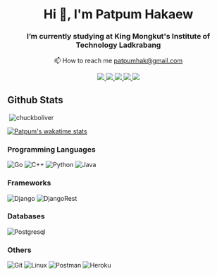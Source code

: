 <!--- Header of profile :D: --->
<h1 align="center">Hi 👋, I'm Patpum Hakaew</h1>
<h3 align="center">I’m currently studying at King Mongkut's Institute of Technology Ladkrabang</h3>

<p align="center">📫 How to reach me <a href="mailto:patpumhak@gmail.com">patpumhak@gmail.com</a></p>

<p align="center">
   <a href="https://fb.com/pat.patpum">
    <img src=https://img.shields.io/badge/Facebook-1877F2?style=for-the-badge&logo=facebook&logoColor=white>
  </a>
  <a href="https://instagram.com/patpatpumlnw">
    <img src=https://img.shields.io/badge/Instagram-E4405F?style=for-the-badge&logo=instagram&logoColor=white>
  </a>
  <a href="https://www.leetcode.com/patpumhak">
    <img src=https://img.shields.io/badge/-LeetCode-FFA116?style=for-the-badge&logo=LeetCode&logoColor=black>
  </a>
  <a href="https://www.hackerrank.com/patpumhak">
    <img src=https://img.shields.io/badge/-Hackerrank-2EC866?style=for-the-badge&logo=HackerRank&logoColor=white>
  </a>
  <a href="https://stackoverflow.com/users/15027829/patpatpum">
    <img src=https://img.shields.io/badge/Stack_Overflow-FE7A16?style=for-the-badge&logo=stack-overflow&logoColor=white>
  </a>
</p>

## Github Stats
<!--- Body --->
<p>&nbsp;<img align="center" src="https://github-readme-stats.vercel.app/api?username=chuckboliver&show_icons=true&locale=en&count_private=true&theme=vision-friendly-dark" alt="chuckboliver" /></p>

[![Patpum's wakatime stats](https://github-readme-stats.vercel.app/api/wakatime?username=chuckboliver&theme=vision-friendly-dark&layout=compact)](https://github.com/anuraghazra/github-readme-stats)

<!-- New Languages and Tools --->
### Programming Languages
![Go](https://img.shields.io/badge/Go-00ADD8?style=for-the-badge&logo=go&logoColor=white)
![C++](https://img.shields.io/badge/c++-%2300599C.svg?style=for-the-badge&logo=c%2B%2B&logoColor=white)
![Python](https://img.shields.io/badge/Python-FFD43B?style=for-the-badge&logo=python&logoColor=darkgreen)
![Java](https://img.shields.io/badge/Java-ED8B00?style=for-the-badge&logo=java&logoColor=white)

### Frameworks
![Django](https://img.shields.io/badge/Django-092E20?style=for-the-badge&logo=django&logoColor=green)
![DjangoRest](https://img.shields.io/badge/django%20rest-ff1709?style=for-the-badge&logo=django&logoColor=white)

### Databases
![Postgresql](https://img.shields.io/badge/PostgreSQL-316192?style=for-the-badge&logo=postgresql&logoColor=white)

### Others
![Git](https://img.shields.io/badge/GIT-E44C30?style=for-the-badge&logo=git&logoColor=white)
![Linux](https://img.shields.io/badge/Linux-FCC624?style=for-the-badge&logo=linux&logoColor=black)
![Postman](https://img.shields.io/badge/Postman-FF6C37?style=for-the-badge&logo=Postman&logoColor=white)
![Heroku](https://img.shields.io/badge/Heroku-430098?style=for-the-badge&logo=heroku&logoColor=white)

